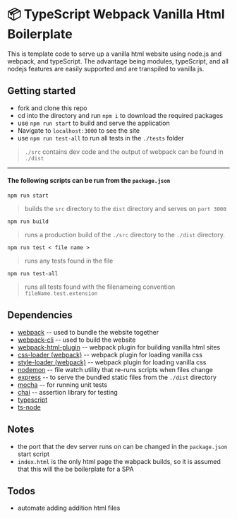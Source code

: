 # 📦 TypeScript Webpack Vanilla Html Boilerplate

This is template code to serve up a vanilla html website using node.js and webpack, and typeScript.  The advantage being modules, typeScript, and all nodejs features are easily supported and are transpiled to vanilla js. 

## Getting started

* fork and clone this repo
* cd into the directory and run `npm i` to download the required packages
* use `npm run start` to build and serve the application 
* Navigate to `localhost:3000` to see the site
* use `npm run test-all` to run all tests in the `./tests` folder
  
> `./src` contains dev code and the output of webpack can be found in `./dist`

---

#### The following scripts can be run from the `package.json`

`npm run start`

> builds the `src` directory to the `dist` directory and serves on `port 3000`

`npm run build` 

>  runs a production build of the `./src` directory to the `./dist` directory.

`npm run test < file name >` 

> runs any tests found in the file

`npm run test-all` 

> runs all tests found with the filenameing convention `fileName.test.extension`

## Dependencies 

* [webpack](https://webpack.js.org/) -- used to bundle the website together
* [webpack-cli](https://webpack.js.org/api/cli/) -- used to build the website
* [webpack-html-plugin](https://webpack.js.org/plugins/html-webpack-plugin/) -- webpack plugin for building vanilla html sites
* [css-loader (webpack)](https://webpack.js.org/loaders/css-loader/) -- webpack plugin for loading vanilla css
* [style-loader (webpack)](https://webpack.js.org/loaders/style-loader/) -- webpack plugin for loading vanilla css
* [nodemon](https://www.npmjs.com/package/nodemon) -- file watch utility that re-runs scripts when files change
* [express](https://expressjs.com/) -- to serve the bundled static files from the `./dist` directory
* [mocha](https://mochajs.org/) -- for running unit tests
* [chai](https://www.chaijs.com/) -- assertion library for testing
* [typescript](https://www.npmjs.com/package/typescript)
* [ts-node](https://www.npmjs.com/package/ts-node)

## Notes


* the port that the dev server runs on can be changed in the `package.json` start script
* `index.html` is the only html page the wabpack builds, so it is assumed that this will the be boilerplate for a SPA 
  
## Todos

* automate adding addition html files